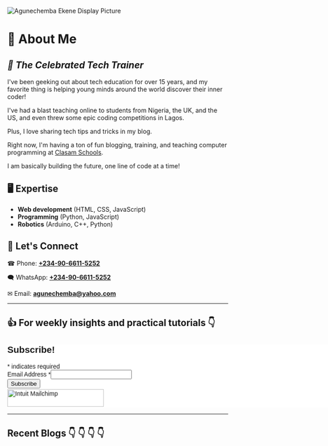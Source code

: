 ![Agunechemba Ekene Display Picture](https://agunechembaekene.wordpress.com/wp-content/uploads/2025/01/cropped-displaypicturetransparent-background.png)

# &#129312; About Me
***&#128588; The Celebrated Tech Trainer***
---

I've been geeking out about tech education for over 15 years, and my favorite thing is helping young minds around the world discover their inner coder!

I've had a blast teaching online to students from Nigeria, the UK, and the US, and even threw some epic coding competitions in Lagos.

Plus, I love sharing tech tips and tricks in my blog.

Right now, I'm having a ton of fun blogging, training, and teaching computer programming at [Clasam Schools](https://clasamschools.com/).

I am basically building the future, one line of code at a time!

## &#128421; Expertise

- **Web development** (HTML, CSS, JavaScript)
- **Programming** (Python, JavaScript)
- **Robotics** (Arduino, C++, Python)

## &#129309; Let's Connect

&#9742; Phone: **[+234-90-6611-5252](tel:+2349066115252)**

&#128488; WhatsApp: **[+234-90-6611-5252](https://wa.link/qyy63j)**

&#9993; Email: **[agunechemba@yahoo.com](mailto:agunechemba@yahoo.com)**


---

## &#128077; For weekly insights and practical tutorials &#128071;



<div id="mc_embed_shell">
      <link href="//cdn-images.mailchimp.com/embedcode/classic-061523.css" rel="stylesheet" type="text/css">
  <style type="text/css">
        #mc_embed_signup{background:#fff; false;clear:left; font:14px Helvetica,Arial,sans-serif; width: 4000px;}
        /* Add your own Mailchimp form style overrides in your site stylesheet or in this style block.
           We recommend moving this block and the preceding CSS link to the HEAD of your HTML file. */
</style>
<div id="mc_embed_signup">
    <form action="https://github.us13.list-manage.com/subscribe/post?u=dd2b3218fc9ed6ffb2bb5cad0&amp;id=058cc63af0&amp;f_id=00361eedf0" method="post" id="mc-embedded-subscribe-form" name="mc-embedded-subscribe-form" class="validate" target="_blank">
        <div id="mc_embed_signup_scroll"><h2>Subscribe!</h2>
            <div class="indicates-required"><span class="asterisk">*</span> indicates required</div>
            <div class="mc-field-group"><label for="mce-EMAIL">Email Address <span class="asterisk">*</span></label><input type="email" name="EMAIL" class="required email" id="mce-EMAIL" required="" value=""></div>
        <div id="mce-responses" class="clear foot">
            <div class="response" id="mce-error-response" style="display: none;"></div>
            <div class="response" id="mce-success-response" style="display: none;"></div>
        </div>
    <div aria-hidden="true" style="position: absolute; left: -5000px;">
        /* real people should not fill this in and expect good things - do not remove this or risk form bot signups */
        <input type="text" name="b_dd2b3218fc9ed6ffb2bb5cad0_058cc63af0" tabindex="-1" value="">
    </div>
        <div class="optionalParent">
            <div class="clear foot">
                <input type="submit" name="subscribe" id="mc-embedded-subscribe" class="button" value="Subscribe">
                <p style="margin: 0px auto;"><a href="http://eepurl.com/jbMNbw" title="Mailchimp - email marketing made easy and fun"><span style="display: inline-block; background-color: transparent; border-radius: 4px;"><img class="refferal_badge" src="https://digitalasset.intuit.com/render/content/dam/intuit/mc-fe/en_us/images/intuit-mc-rewards-text-dark.svg" alt="Intuit Mailchimp" style="width: 220px; height: 40px; display: flex; padding: 2px 0px; justify-content: center; align-items: center;"></span></a></p>
            </div>
        </div>
    </div>
</form>
</div>
<script type="text/javascript" src="//s3.amazonaws.com/downloads.mailchimp.com/js/mc-validate.js"></script><script type="text/javascript">(function($) {window.fnames = new Array(); window.ftypes = new Array();fnames[0]='EMAIL';ftypes[0]='email';fnames[1]='FNAME';ftypes[1]='text';fnames[2]='LNAME';ftypes[2]='text';fnames[3]='ADDRESS';ftypes[3]='address';fnames[4]='PHONE';ftypes[4]='phone';fnames[5]='BIRTHDAY';ftypes[5]='birthday';fnames[6]='COMPANY';ftypes[6]='text';}(jQuery));var $mcj = jQuery.noConflict(true);</script></div>


---


## Recent Blogs &#x1F447; &#x1F447; &#x1F447; &#x1F447;

